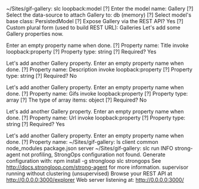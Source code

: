 ~/Sites/gif-gallery: slc loopback:model
[?] Enter the model name: Gallery
[?] Select the data-source to attach Gallery to: db (memory)
[?] Select model's base class: PersistedModel
[?] Expose Gallery via the REST API? Yes
[?] Custom plural form (used to build REST URL): Galleries
Let's add some Gallery properties now.

Enter an empty property name when done.
[?] Property name: Title
   invoke   loopback:property
[?] Property type: string
[?] Required? Yes

Let's add another Gallery property.
Enter an empty property name when done.
[?] Property name: Description
   invoke   loopback:property
[?] Property type: string
[?] Required? No

Let's add another Gallery property.
Enter an empty property name when done.
[?] Property name: Gifs
   invoke   loopback:property
[?] Property type: array
[?] The type of array items: object
[?] Required? No

Let's add another Gallery property.
Enter an empty property name when done.
[?] Property name: Url
   invoke   loopback:property
[?] Property type: string
[?] Required? Yes

Let's add another Gallery property.
Enter an empty property name when done.
[?] Property name:
~/Sites/gif-gallery: ls
client    common    node_modules  package.json  server
~/Sites/gif-gallery: slc run
INFO strong-agent not profiling, StrongOps configuration not found.
Generate configuration with:
    npm install -g strongloop
    slc strongops
See http://docs.strongloop.com/strong-agent for more information.
supervisor running without clustering (unsupervised)
Browse your REST API at http://0.0.0.0:3000/explorer
Web server listening at: http://0.0.0.0:3000/